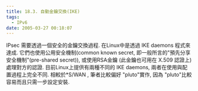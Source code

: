 ```yaml
---
title: 18.3. 自動金鑰交換(IKE)
tags:
  - IPv6
date: 2005-03-27 00:18:07
---
```


IPsec 需要透過一個安全的金鑰交換過程. 在Linux中是透過 IKE daemons 程式來達成. 它們也使用公用安全機制(common known secret, 即一般所言的"預先分享安全機制"(pre-shared secret)), 或使用RSA金鑰 (此金鑰也可用在 X.509 認證上)處理對方的認證. 目前Linux上提供有兩種不同的 IKE daemons, 兩者在使用與配置過程上完全不同. 相較於*S/WAN , 筆者比較偏好 "pluto"實作, 因為 "pluto"比較容易而且只需一步設定安裝.